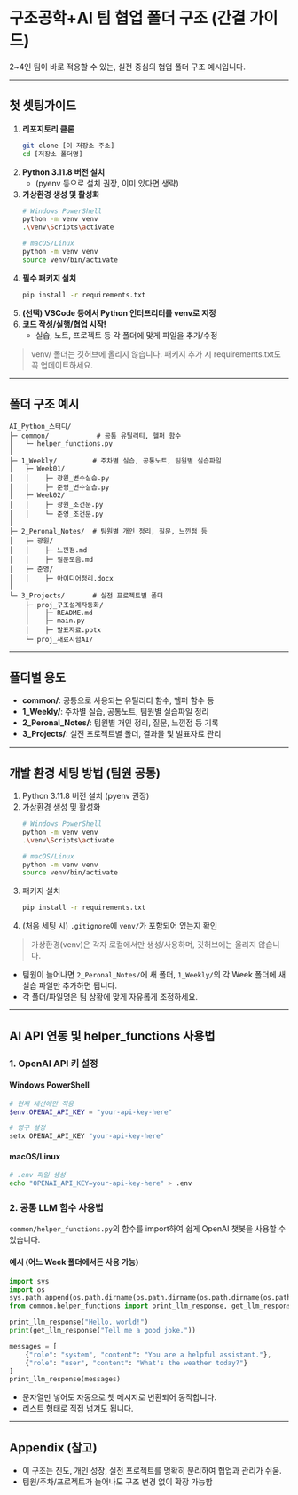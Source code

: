 # 구조공학+AI 팀 협업 폴더 구조 (간결 가이드)

2~4인 팀이 바로 적용할 수 있는, 실전 중심의 협업 폴더 구조 예시입니다.

---

## 첫 셋팅가이드

1. **리포지토리 클론**
   ```bash
   git clone [이 저장소 주소]
   cd [저장소 폴더명]
   ```
2. **Python 3.11.8 버전 설치**
   - (pyenv 등으로 설치 권장, 이미 있다면 생략)
3. **가상환경 생성 및 활성화**
   ```bash
   # Windows PowerShell
   python -m venv venv
   .\venv\Scripts\activate

   # macOS/Linux
   python -m venv venv
   source venv/bin/activate
   ```
4. **필수 패키지 설치**
   ```bash
   pip install -r requirements.txt
   ```
5. **(선택) VSCode 등에서 Python 인터프리터를 venv로 지정**
6. **코드 작성/실행/협업 시작!**
   - 실습, 노트, 프로젝트 등 각 폴더에 맞게 파일을 추가/수정

> venv/ 폴더는 깃허브에 올리지 않습니다. 패키지 추가 시 requirements.txt도 꼭 업데이트하세요.

---

## 폴더 구조 예시

```
AI_Python_스터디/
├─ common/            # 공통 유틸리티, 헬퍼 함수
│   └─ helper_functions.py
│
├─ 1_Weekly/         # 주차별 실습, 공통노트, 팀원별 실습파일
│   ├─ Week01/
│   │    ├─ 광원_변수실습.py
│   │    ├─ 준영_변수실습.py
│   ├─ Week02/
│   │    ├─ 광원_조건문.py
│   │    └─ 준영_조건문.py
│
├─ 2_Peronal_Notes/  # 팀원별 개인 정리, 질문, 느낀점 등
│   ├─ 광원/
│   │    ├─ 느낀점.md
│   │    ├─ 질문모음.md
│   ├─ 준영/
│   │    ├─ 아이디어정리.docx
│
└─ 3_Projects/       # 실전 프로젝트별 폴더
    ├─ proj_구조설계자동화/
    │    ├─ README.md
    │    ├─ main.py
    │    ├─ 발표자료.pptx
    └─ proj_재료시험AI/
```

---

## 폴더별 용도

- **common/**: 공통으로 사용되는 유틸리티 함수, 헬퍼 함수 등
- **1_Weekly/**: 주차별 실습, 공통노트, 팀원별 실습파일 정리
- **2_Peronal_Notes/**: 팀원별 개인 정리, 질문, 느낀점 등 기록
- **3_Projects/**: 실전 프로젝트별 폴더, 결과물 및 발표자료 관리

---

## 개발 환경 세팅 방법 (팀원 공통)

1. Python 3.11.8 버전 설치 (pyenv 권장)
2. 가상환경 생성 및 활성화
   ```bash
   # Windows PowerShell
   python -m venv venv
   .\venv\Scripts\activate

   # macOS/Linux
   python -m venv venv
   source venv/bin/activate
   ```
3. 패키지 설치
   ```bash
   pip install -r requirements.txt
   ```
4. (처음 세팅 시) `.gitignore`에 `venv/`가 포함되어 있는지 확인

> 가상환경(venv)은 각자 로컬에서만 생성/사용하며, 깃허브에는 올리지 않습니다.

- 팀원이 늘어나면 `2_Peronal_Notes/`에 새 폴더, `1_Weekly/`의 각 Week 폴더에 새 실습 파일만 추가하면 됩니다.
- 각 폴더/파일명은 팀 상황에 맞게 자유롭게 조정하세요.

---

## AI API 연동 및 helper_functions 사용법

### 1. OpenAI API 키 설정

#### Windows PowerShell
```powershell
# 현재 세션에만 적용
$env:OPENAI_API_KEY = "your-api-key-here"

# 영구 설정
setx OPENAI_API_KEY "your-api-key-here"
```

#### macOS/Linux
```bash
# .env 파일 생성
echo "OPENAI_API_KEY=your-api-key-here" > .env
```

### 2. 공통 LLM 함수 사용법
`common/helper_functions.py`의 함수를 import하여 쉽게 OpenAI 챗봇을 사용할 수 있습니다.

#### 예시 (어느 Week 폴더에서든 사용 가능)
```python
import sys
import os
sys.path.append(os.path.dirname(os.path.dirname(os.path.dirname(os.path.abspath(__file__)))))
from common.helper_functions import print_llm_response, get_llm_response

print_llm_response("Hello, world!")
print(get_llm_response("Tell me a good joke."))

messages = [
    {"role": "system", "content": "You are a helpful assistant."},
    {"role": "user", "content": "What's the weather today?"}
]
print_llm_response(messages)
```
- 문자열만 넣어도 자동으로 챗 메시지로 변환되어 동작합니다.
- 리스트 형태로 직접 넘겨도 됩니다.

---

## Appendix (참고)

- 이 구조는 진도, 개인 성장, 실전 프로젝트를 명확히 분리하여 협업과 관리가 쉬움.
- 팀원/주차/프로젝트가 늘어나도 구조 변경 없이 확장 가능함